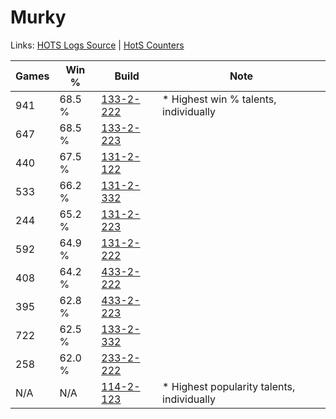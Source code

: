 # Murky

Links: [HOTS Logs Source](https://www.hotslogs.com/Sitewide/HeroDetails?Hero=Murky) | [HotS Counters](http://hotscounters.com/#/hero/Murky)

Games  | Win %  | Build     | Note
-----  | -----  | -----     | ----
941    | 68.5 % | [133-2-222](http://www.heroesfire.com/hots/talent-calculator/murky#hEf-) | * Highest win % talents, individually
647    | 68.5 % | [133-2-223](http://www.heroesfire.com/hots/talent-calculator/murky#hEf_) | 
440    | 67.5 % | [131-2-122](http://www.heroesfire.com/hots/talent-calculator/murky#h9lw) | 
533    | 66.2 % | [131-2-332](http://www.heroesfire.com/hots/talent-calculator/murky#h9pC) | 
244    | 65.2 % | [131-2-223](http://www.heroesfire.com/hots/talent-calculator/murky#h9nV) | 
592    | 64.9 % | [131-2-222](http://www.heroesfire.com/hots/talent-calculator/murky#h9nU) | 
408    | 64.2 % | [433-2-222](http://www.heroesfire.com/hots/talent-calculator/murky#sh4-) | 
395    | 62.8 % | [433-2-223](http://www.heroesfire.com/hots/talent-calculator/murky#sh4_) | 
722    | 62.5 % | [133-2-332](http://www.heroesfire.com/hots/talent-calculator/murky#hEhi) | 
258    | 62.0 % | [233-2-222](http://www.heroesfire.com/hots/talent-calculator/murky#l2o-) | 
N/A    | N/A    | [114-2-123](http://www.heroesfire.com/hots/talent-calculator/murky#gWFh) | * Highest popularity talents, individually
